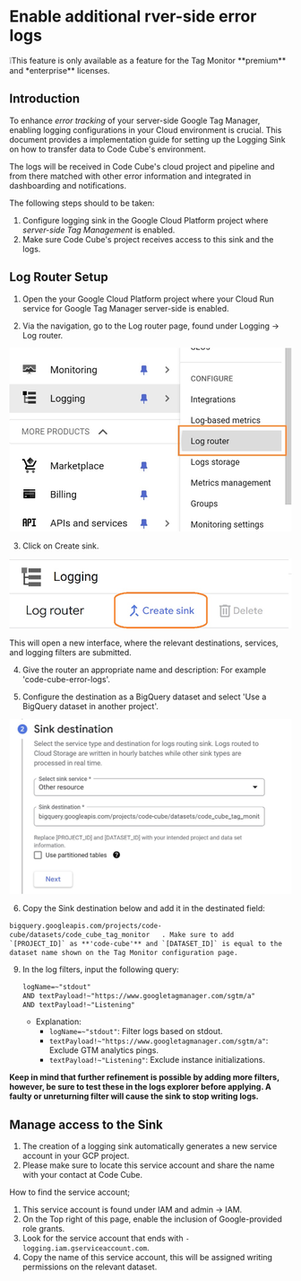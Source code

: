 # Enable additional rver-side error logs

<div class="alert alert-info" role="alert">❕This feature is only available as a feature for the Tag Monitor **premium** and *enterprise** licenses.
</div>

## Introduction

To enhance *error tracking* of your server-side Google Tag Manager, enabling logging configurations in your Cloud environment is crucial. This document provides a implementation guide for setting up the Logging Sink on how to transfer data to Code Cube's environment. 

The logs will be received in Code Cube's cloud project and pipeline and from there matched with other error information and integrated in dashboarding and notifications.



The following steps should to be taken:

1. Configure logging sink in the Google Cloud Platform project where *server-side Tag Management* is enabled.
2. Make sure Code Cube's project receives access to this sink and the logs.

## Log Router Setup
1. Open the your Google Cloud Platform project where your Cloud Run service for Google Tag Manager server-side is enabled.
   
2. Via the navigation, go to the Log router page, found under Logging → Log router.

![Log Router](../images/log-router.jpg)

3. Click on Create sink.

![Create sink](../images/create-sink.jpg)

This will open a new interface, where the relevant destinations, services, and logging filters are submitted.

4. Give the router an appropriate name and description: For example 'code-cube-error-logs'.

5. Configure the destination as a BigQuery dataset and select 'Use a BigQuery dataset in another project'.

![Sink destination](../images/sink-destination.jpg)


6. Copy the Sink destination below and add it in the destinated field:

```
bigquery.googleapis.com/projects/code-cube/datasets/code_cube_tag_monitor	. Make sure to add `[PROJECT_ID]` as **'code-cube'** and `[DATASET_ID]` is equal to the dataset name shown on the Tag Monitor configuration page.
 ```


9. In the log filters, input the following query:

    ```
    logName=~"stdout"
    AND textPayload!~"https://www.googletagmanager.com/sgtm/a"
    AND textPayload!~"Listening"
    ```

    - Explanation:
      - `logName=~"stdout"`: Filter logs based on stdout.
      - `textPayload!~"https://www.googletagmanager.com/sgtm/a"`: Exclude GTM analytics pings.
      - `textPayload!~"Listening"`: Exclude instance initializations.
    
__Keep in mind that further refinement is possible by adding more filters, however, be sure to test these in the logs explorer before applying. A faulty or unreturning filter will cause the sink to stop writing logs.__

## Manage access to the Sink

1. The creation of a logging sink automatically generates a new service account in your GCP project.
2. Please make sure to locate this service account and share the name with your contact at Code Cube.

How to find the service account;

1. This service account is found under IAM and admin → IAM.
2. On the Top right of this page, enable the inclusion of Google-provided role grants.
3. Look for the service account that ends with `-logging.iam.gserviceaccount.com`.
4. Copy the name of this service account, this will be assigned writing permissions on the relevant dataset.
